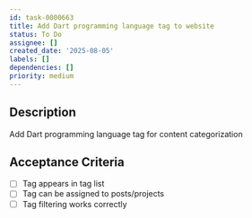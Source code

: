 ```yaml
---
id: task-0000663
title: Add Dart programming language tag to website
status: To Do
assignee: []
created_date: '2025-08-05'
labels: []
dependencies: []
priority: medium
---
```


## Description

Add Dart programming language tag for content categorization

## Acceptance Criteria

- [ ] Tag appears in tag list
- [ ] Tag can be assigned to posts/projects
- [ ] Tag filtering works correctly
